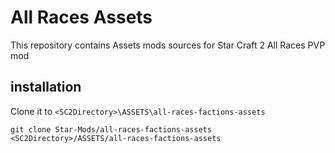 # All Races Assets

This repository contains Assets mods sources for Star Craft 2 All Races PVP mod

## installation

Clone it to `<SC2Directory>\ASSETS\all-races-factions-assets`


```
git clone Star-Mods/all-races-factions-assets <SC2Directory>/ASSETS/all-races-factions-assets
```